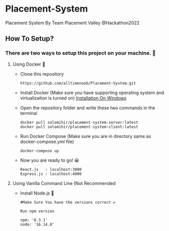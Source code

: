 # Placement-System
Placement System By Team Placement Valley @Hackathon2022


## How To Setup?

### There are two ways to setup this project on your machine. 👀

1. Using Docker 🐳

    * Clone this repository


         ```
         https://github.com/alltimenoob/Placement-System.git
         ```


    * Install Docker (Make sure you have supporting operating system and virtualizaiton is turned on)  [Installation On Windows](https://www.youtube.com/watch?v=5nX8U8Fz5S0) 

    * Open the repository folder and write these two commands in the terminal
         
         ```
         docker pull solomihir/placement-system-server:latest
         docker pull solomihir/placement-system-client:latest
         ```

    * Run Docker Compose (Make sure you are in directory same as docker-compose.yml file)



        ```
        docker-compose up
        ```

    * Now you are ready to go! :grinning:
    
         ```
         React.js   : localhost:3000
         Express.js : localhost:4000
         ```
    

2. Using Vanilla Command Line (Not Recommended


   * Install Node.js 🍃
      
      ``` 
      #Make Sure You have the versions correct ✔️
      
      Run npm version
      
      npm: '8.3.1'
      node: '16.14.0'
      ```
